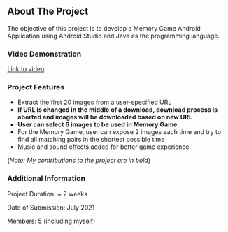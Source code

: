 <!-- ABOUT THE PROJECT -->
## About The Project

The objective of this project is to develop a Memory Game Android Application using Android Studio and Java as the programming language.

### Video Demonstration

[Link to video](https://youtu.be/x9nQMQvs1BQ)

### Project Features

* Extract the first 20 images from a user-specified URL
* **If URL is changed in the middle of a download, download process is aborted and images will be downloaded based on new URL**
* **User can select 6 images to be used in Memory Game**
* For the Memory Game, user can expose 2 images each time and try to find all matching pairs in the shortest possible time
* Music and sound effects added for better game experience

(*Note: My contributions to the project are in bold*)

### Additional Information

Project Duration: ~ 2 weeks

Date of Submission: July 2021

Members: 5 (including myself)
